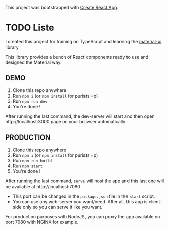 This project was bootstrapped with [Create React App](https://github.com/facebook/create-react-app).

# TODO Liste
I created this project for training on TypeScript and learning the [material-ui](https://material-ui.com/) library

This library provides a bunch of React components ready to use and designed the Material way.

## DEMO
1. Clone this repo anywhere
2. Run `npm i` (or `npm install` for purists =p)
3. Run `npm run dev`
4. You're done !

After running the last command, the dev-server will start and then open http://localhost:3000 page on your browser automatically

## PRODUCTION
1. Clone this repo anywhere
2. Run `npm i` (or `npm install` for purists =p)
3. Run `npm run build`
4. Run `npm start`
5. You're done !

After running the last command, `serve` will host the app and this last one will be available at http://localhost:7080

- This port can be changed in the `package.json` file in the `start` script.
- You can use any web-server you want/need. After all, this app is client-side only so you can serve it like you want.

For production purposes with NodeJS, you can proxy the app available on port 7080 with NGINX for example.
